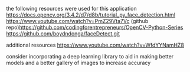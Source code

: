 the following resources were used for this application
https://docs.opencv.org/3.4.2/d7/d8b/tutorial_py_face_detection.html
https://www.youtube.com/watch?v=PmZ29Vta7Vc  (github repo)https://github.com/codingforentrepreneurs/OpenCV-Python-Series
https://github.com/boydndonga/faceDetect.git

additional resources
https://www.youtube.com/watch?v=WfdYYNamHZ8


consider incorporating a deep learning library to aid in making better models and a better gallery of images to increase accuracy